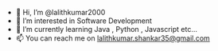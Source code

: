 - 👋 Hi, I’m @lalithkumar2000
- 👀 I’m interested in Software Development
- 🌱 I’m currently learning Java , Python , Javascript etc...
- 📫 You can reach me on lalithkumar.shankar35@gmail.com
<!---
lalithkumar2000/lalithkumar2000 is a ✨ special ✨ repository because its `README.md` (this file) appears on your GitHub profile.
You can click the Preview link to take a look at your changes.
--->
